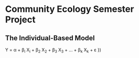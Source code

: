 # Community Ecology Semester Project

## The Individual-Based Model

Y = &alpha; + &beta;<sub>i</sub> X<sub>i</sub> + &beta;<sub>2</sub> X<sub>2</sub> + &beta;<sub>3</sub> X<sub>3</sub> + ... + &beta;<sub>k</sub> X<sub>k</sub> + &epsilon;
})
